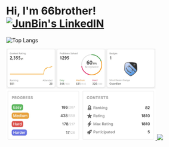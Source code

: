 # Hi, I'm 66brother!<a href="https://www.linkedin.com/in/junbin-liang-482556176/"> <img alt="JunBin's LinkedIN" width="40px" src="https://cdn.jsdelivr.net/npm/simple-icons@3.0.1/icons/linkedin.svg" /> </a> 
 


<img align="right" alt="" width="600px" src="./4.gif" />

![Top Langs](https://github-readme-stats.vercel.app/api/top-langs/?username=JunBinLiang&layout=compact&theme=nord)



 <a href="https://leetcode.com/66brother/">
  <img src="./leetcode.jpg" width="400"/>
</a> 

 <a href="https://binarysearch.com/@/66brother">
  <img src="./binarysearch.jpg" width="400"/>
</a>

 <img src="https://github.com/SP-XD/SP-XD/blob/main/images/dino.gif?raw=true" />

